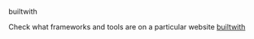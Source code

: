 builtwith

Check what frameworks and tools are on a particular website
[builtwith](https://builtwith.com)